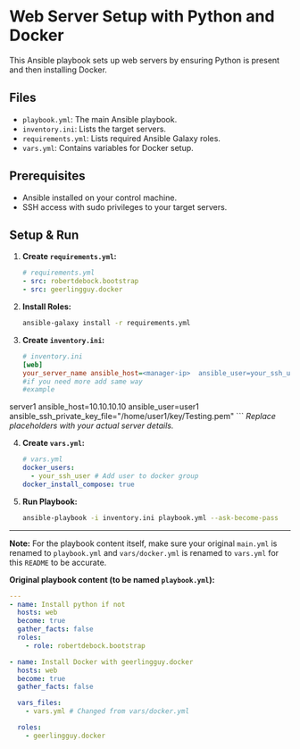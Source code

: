 # Web Server Setup with Python and Docker

This Ansible playbook sets up web servers by ensuring Python is present and then installing Docker.

## Files

* `playbook.yml`: The main Ansible playbook.
* `inventory.ini`: Lists the target servers.
* `requirements.yml`: Lists required Ansible Galaxy roles.
* `vars.yml`: Contains variables for Docker setup.

## Prerequisites

* Ansible installed on your control machine.
* SSH access with sudo privileges to your target servers.

## Setup & Run

1.  **Create `requirements.yml`:**
    ```yaml
    # requirements.yml
    - src: robertdebock.bootstrap
    - src: geerlingguy.docker
    ```

2.  **Install Roles:**
    ```bash
    ansible-galaxy install -r requirements.yml
    ```

3.  **Create `inventory.ini`:**
    ```ini
    # inventory.ini
    [web]
    your_server_name ansible_host=<manager-ip>  ansible_user=your_ssh_user ansible_ssh_private_key_file=/path/to/key.pem
    #if you need more add same way
    #example
   server1 ansible_host=10.10.10.10 ansible_user=user1 ansible_ssh_private_key_file="/home/user1/key/Testing.pem"
    ```
    *Replace placeholders with your actual server details.*

4.  **Create `vars.yml`:**
    ```yaml
    # vars.yml
    docker_users:
      - your_ssh_user # Add user to docker group
    docker_install_compose: true
    ```

5.  **Run Playbook:**
    ```bash
    ansible-playbook -i inventory.ini playbook.yml --ask-become-pass
    ```

---

**Note:** For the playbook content itself, make sure your original `main.yml` is renamed to `playbook.yml` and `vars/docker.yml` is renamed to `vars.yml` for this `README` to be accurate.

**Original playbook content (to be named `playbook.yml`):**
```yaml
---
- name: Install python if not
  hosts: web
  become: true
  gather_facts: false
  roles:
    - role: robertdebock.bootstrap

- name: Install Docker with geerlingguy.docker
  hosts: web
  become: true
  gather_facts: false

  vars_files:
    - vars.yml # Changed from vars/docker.yml

  roles:
    - geerlingguy.docker